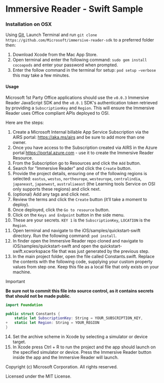 # Immersive Reader - Swift Sample

### Installation on OSX

Using [Git](https://git-scm.com/), Launch Terminal and run `git clone https://github.com/Microsoft/immersive-reader-sdk` to a preferred folder then:

1. Download Xcode from the Mac App Store.
2. Open terminal and enter the following command: `sudo gem install cocoapods` and enter your password when prompted. 
3. Enter the follow command in the terminal for setup: `pod setup –verbose` this may take a few minutes.

#### Usage

Microsoft 1st Party Office applications should use the `v0.0.3` Immersive Reader JavaScript SDK and the `v0.0.1` SDK's authentication token retrieved by providing a `SubscriptionKey` and `Region`. This will ensure the Immersive Reader uses Office compliant APIs deployed to OSI.

Here are the steps:

1. Create a Microsoft Internal billable App Service Subscription via the AIRS portal: https://aka.ms/airs and be sure to add more than one owner.
1. Once you have access to the Subscription created via AIRS in the Azure portal https://portal.azure.com - use it to create the Immersive Reader Resource.
1. From the Subscription go to Resources and click the `Add` button.
1. Search for "Immersive Reader" and click the `Create` button.
1. Provide the project details, ensuring one of the following regions is selected: `eastus`, `westus`, `northeurope`, `westeurope`, `centralindia`, `japaneast`, `japanwest`, `australiaeast` (the Learning tools Service on OSI only supports these regions) and click next.
1. (optional) Add any tags and click next.
1. Review the terms and click the `Create` button (it’ll take a moment to deploy).
1. Once deployed, click the `Go to resource` button.
1. Click on the `Keys and Endpoint` button in the side menu.
1. These are your secrets. `KEY 1` is the `SubscriptionKey`, `LOCATION` is the `Region`.
1. Open terminal and navigate to the iOS/samples/quickstart-swift directory. Run the following command: `pod install`.
1. In finder open the Immersive Reader repo cloned and navigate to iOS/samples/quickstart-swift and open the quickstart-swift.xcworkspace file that was just generated by the previous step.
1. In the main project folder, open the file called Constants.swift. Replace the contents with the following code, supplying your custom property values from step one. Keep this file as a local file that only exists on your machine.

> [!IMPORTANT]
> **Be sure not to commit this file into source control, as it contains secrets that should not be made public**.

```swift
import Foundation

public struct Constants {
    static let SubscriptionKey: String = YOUR_SUBSCRIPTION_KEY,
+   static let Region: String = YOUR_REGION
}
```

14. Set the archive scheme in Xcode by selecting a simulator or device target.
15. In Xcode press Ctrl + R to run the project and the app should launch on the specified simulator or device. Press the Immersive Reader button inside the app and the Immersive Reader will launch.



Copyright (c) Microsoft Corporation. All rights reserved.

Licensed under the MIT License.
